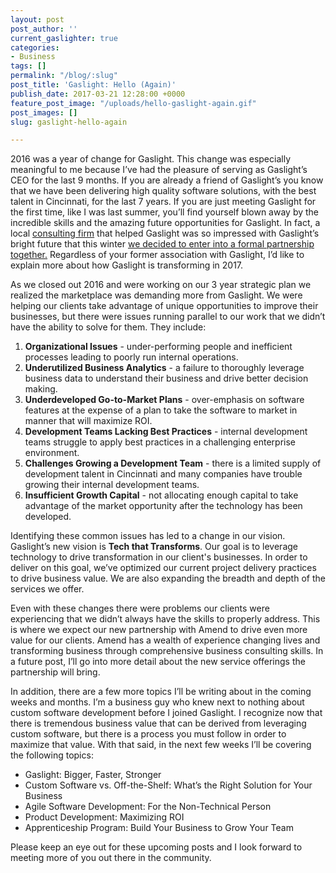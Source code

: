 ```yaml
---
layout: post
post_author: ''
current_gaslighter: true
categories:
- Business
tags: []
permalink: "/blog/:slug"
post_title: 'Gaslight: Hello (Again)'
publish_date: 2017-03-21 12:28:00 +0000
feature_post_image: "/uploads/hello-gaslight-again.gif"
post_images: []
slug: gaslight-hello-again

---
```

2016 was a year of change for Gaslight. This change was especially meaningful to me because I’ve had the pleasure of serving as Gaslight’s CEO for the last 9 months. If you are already a friend of Gaslight’s you know that we have been delivering high quality software solutions, with the best talent in Cincinnati, for the last 7 years. If you are just meeting Gaslight for the first time, like I was last summer, you’ll find yourself blown away by the incredible skills and the amazing future opportunities for Gaslight. In fact, a local [consulting firm](http://amendllc.com/) that helped Gaslight was so impressed with Gaslight’s bright future that this winter [we decided to enter into a formal partnership together.](http://www.bizjournals.com/cincinnati/news/2017/03/15/cincinnati-investors-buy-stake-in-local-software.html) Regardless of your former association with Gaslight, I’d like to explain more about how Gaslight is transforming in 2017.

As we closed out 2016 and were working on our 3 year strategic plan we realized the marketplace was demanding more from Gaslight. We were helping our clients take advantage of unique opportunities to improve their businesses, but there were issues running parallel to our work that we didn’t have the ability to solve for them. They include:

1. **Organizational Issues** - under-performing people and inefficient processes leading to poorly run internal operations.
2. **Underutilized Business Analytics** - a failure to thoroughly leverage business data to understand their business and drive better decision making.
3. **Underdeveloped Go-to-Market Plans** - over-emphasis on software features at the expense of a plan to take the software to market in manner that will maximize ROI.
4. **Development Teams Lacking Best Practices** - internal development teams struggle to apply best practices in a challenging enterprise environment.
5. **Challenges Growing a Development Team** - there is a limited supply of development talent in Cincinnati and many companies have trouble growing their internal development teams.
6. **Insufficient Growth Capital** - not allocating enough capital to take advantage of the market opportunity after the technology has been developed. 

Identifying these common issues has led to a change in our vision. Gaslight’s new vision is **Tech that Transforms**. Our goal is to leverage technology to drive transformation in our client's businesses. In order to deliver on this goal, we’ve optimized our current project delivery practices to drive business value. We are also expanding the breadth and depth of the services we offer.

Even with these changes there were problems our clients were experiencing that we didn’t always have the skills to properly address. This is where we expect our new partnership with Amend to drive even more value for our clients. Amend has a wealth of experience changing lives and transforming business through comprehensive business consulting skills. In a future post, I’ll go into more detail about the new service offerings the partnership will bring.

In addition, there are a few more topics I’ll be writing about in the coming weeks and months. I’m a business guy who knew next to nothing about custom software development before I joined Gaslight. I recognize now that there is tremendous business value that can be derived from leveraging custom software, but there is a process you must follow in order to maximize that value. With that said, in the next few weeks I’ll be covering the following topics:

* Gaslight: Bigger, Faster, Stronger
* Custom Software vs. Off-the-Shelf: What’s the Right Solution for Your Business
* Agile Software Development: For the Non-Technical Person
* Product Development: Maximizing ROI
* Apprenticeship Program: Build Your Business to Grow Your Team

Please keep an eye out for these upcoming posts and I look forward to meeting more of you out there in the community.